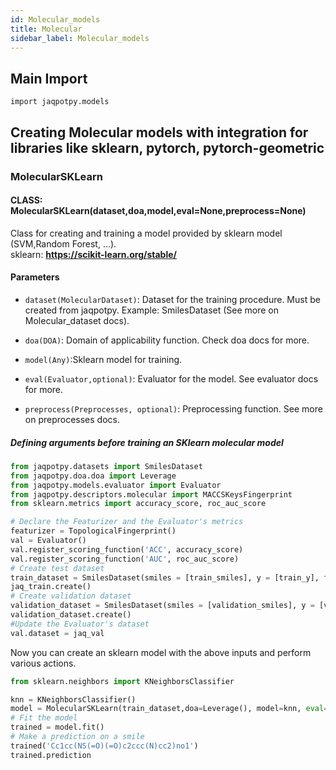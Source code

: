 ```yaml
---
id: Molecular_models
title: Molecular
sidebar_label: Molecular_models
---
```


## Main Import

`import jaqpotpy.models`

## Creating Molecular models with integration for libraries like sklearn, pytorch, pytorch-geometric

### MolecularSKLearn
#### CLASS: MolecularSKLearn(dataset,doa,model,eval=None,preprocess=None)

Class for creating and training a model provided by sklearn model (SVM,Random Forest, ...).  
sklearn: **https://scikit-learn.org/stable/**

#### Parameters

* `dataset(MolecularDataset)`: Dataset for the training procedure. Must be created from jaqpotpy. Example: SmilesDataset (See more on Molecular_dataset docs).

* `doa(DOA)`: Domain of applicability function. Check doa docs for more.

* `model(Any)`:Sklearn model for training.

* `eval(Evaluator,optional)`: Evaluator for the model. See evaluator docs for more.

* `preprocess(Preprocesses, optional)`: Preprocessing function. See more on preprocesses docs.

##### Defining arguments before training an SKlearn molecular model

```python
from jaqpotpy.datasets import SmilesDataset
from jaqpotpy.doa.doa import Leverage
from jaqpotpy.models.evaluator import Evaluator
from jaqpotpy.descriptors.molecular import MACCSKeysFingerprint
from sklearn.metrics import accuracy_score, roc_auc_score

# Declare the Featurizer and the Evaluator's metrics
featurizer = TopologicalFingerprint()
val = Evaluator()
val.register_scoring_function('ACC', accuracy_score)
val.register_scoring_function('AUC', roc_auc_score)
# Create test dataset
train_dataset = SmilesDataset(smiles = [train_smiles], y = [train_y], featurizer = featurizer, task='classification')
jaq_train.create()
# Create validation dataset
validation_dataset = SmilesDataset(smiles = [validation_smiles], y = [validation_y], featurizer = featurizer, task='classification')
validation_dataset.create()
#Update the Evaluator's dataset
val.dataset = jaq_val
```

Now you can create an sklearn model with the above inputs and perform various actions.

```python
from sklearn.neighbors import KNeighborsClassifier

knn = KNeighborsClassifier()
model = MolecularSKLearn(train_dataset,doa=Leverage(), model=knn, eval=val)
# Fit the model 
trained = model.fit()
# Make a prediction on a smile
trained('Cc1cc(NS(=O)(=O)c2ccc(N)cc2)no1')
trained.prediction
```
